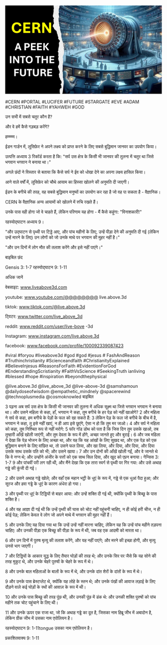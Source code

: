 ![Video cover image](../cover.jpg "cover photo")

#CERN #PORTAL #LUCIFER #FUTURE #STARGATE #EVE #ADAM #CHRISTIAN #FAITH #YAHWEH #GOD

उन सभी में सबसे चतुर कौन है?

और वे हमें कैसे गड़बड़ करेंगे?

हम्म्म्म्म।

ईडन गार्डन में, लूसिफ़ेर ने अपने लक्ष्य को प्राप्त करने के लिए सबसे बुद्धिमान जानवर का उपयोग किया।

उत्पत्ति अध्याय 3 रिकॉर्ड करता है कि: "सर्प उस क्षेत्र के किसी भी जानवर की तुलना में चतुर था जिसे भगवान भगवान ने बनाया था।"

अगले छंदों ने विस्तार से बताया कि कैसे सर्प ने ईव को धोखा देने का अपना लक्ष्य हासिल किया।

आने वाले वर्षों में, लूसिफ़ेर को चौथे आयाम का हिस्सा खोलने की अनुमति दी जाएगी।

ईडन के बगीचे की तरह, वह सबसे बुद्धिमान मनुष्यों का उपयोग कर रहा है जो वह पा सकता है - वैज्ञानिक।

CERN के वैज्ञानिक अन्य आयामों को खोलने में रुचि रखते हैं।

उनके पास वही होगा जो वे चाहते हैं, लेकिन परिणाम यह होगा - मैं कैसे कहूंगा: "विनाशकारी!"

रहस्योद्घाटन अध्याय 9।

"और उद्घाटन से पृथ्वी पर टिड्डे आए, और पांच महीनों के लिए, उन्हें पीड़ा देने की अनुमति दी गई (लेकिन उन्हें मारने के लिए) उन लोगों को जो उनके माथे पर भगवान की मुहर नहीं है।"

"और उन दिनों में लोग मौत की तलाश करेंगे और इसे नहीं पाएंगे।"

बाइबिल छंद

Gensis 3: 1-7
रहस्योद्घाटन 9: 1-11

अधिक जानें

वेबसाइट: www.liveabove3d.com

youtube: www.youtube.com/@@@@@@@@ live.above.3d

tiktok: www.tiktok.com/@live.above.3d

ट्विटर: www.twitter.com/live_above_3d

reddit: www.reddit.com/user/live-bove -3d

Instagram: www.instagram.com/live.above.3d

facebook: www.facebook.com/profile/100092339087423

#viral #foryou #liveabove3d #god #god #jesus # FashAndReason #Truthinchristianity #Scienceandfaith #ChristianityExplained #BelieveInjesus #ReasonsForFaith #EvidentionForGod #EnderstandingScristianity #FaithVsScience #SeekingTruth ianliving #blessed #hope #inspiration #beyondthephysical

@live.above.3d @live_above_3d @live-above-3d @samshamoun @dailydoseofwisdom @empathetic_mindnely @spacerewind @technoplusmedia @cosmoknowled बाइबिल

3 पढ़ना अब सर्प उस क्षेत्र के किसी भी जानवर की तुलना में अधिक सूक्ष्म था जिसे भगवान भगवान ने बनाया था। और उसने महिला से कहा, हाँ, भगवान ने कहा, तुम बगीचे के हर पेड़ को नहीं खाओगे?
2 और महिला ने सर्प से कहा, हम बगीचे के पेड़ों के फल को खा सकते हैं:
3 लेकिन पेड़ के फल जो बगीचे के बीच में है, भगवान ने कहा, तु इसे नहीं खाएं, न ही आप इसे छूएंगे, ऐसा न हो कि तुम मर जाओ।
4 और सर्प ने महिला को कहा, तुम निश्चित रूप से नहीं मरोगे:
5 फॉर गॉड डोथ को पता है कि जिस दिन तुम उसके खाओ, तब तुम्हारी आँखें खोली जाएंगी, और तुम देवता के रूप में होंगे, अच्छा जानते हुए और बुराई।
6 और जब महिला ने देखा कि पेड़ भोजन के लिए अच्छा था, और यह कि यह आंखों के लिए सुखद था, और एक पेड़ को एक बुद्धिमान बनाने के लिए वांछित था, तो उसने फल लिया, और खा लिया, और दिया, और दिया, और दिया उसके साथ उसके पति को भी; और उसने खाया।
7 और उन दोनों की आँखें खोली गईं, और वे जानते थे कि वे नग्न थे; और उन्होंने अंजीर के पत्तों को एक साथ सिल दिया, और खुद को एप्रन बनाया।
गेन्सिस 3: 1-7
9 और पांचवीं परी लग रही थी, और मैंने देखा कि एक तारा स्वर्ग से पृथ्वी पर गिर गया: और उसे अथाह गड्ढे की कुंजी दी गई।

2 और उसने अथाह गड्ढे खोले; और वहाँ एक महान भट्ठी के धुएं के रूप में, गड्ढे से एक धुआं पैदा हुआ; और सूरज और हवा गड्ढे के धुएं के कारण अंधेरा हो गया।

3 और पृथ्वी पर धुएं के टिड्डियों से बाहर आया: और उन्हें शक्ति दी गई थी, क्योंकि पृथ्वी के बिच्छू के पास शक्ति है।

4 और यह आज्ञा दी गई थी कि उन्हें पृथ्वी की घास को चोट नहीं पहुंचनी चाहिए, न ही कोई हरी चीज, न ही कोई पेड़; लेकिन केवल वे लोग जो अपने माथे में भगवान की मुहर नहीं हैं।

5 और उनके लिए यह दिया गया था कि उन्हें उन्हें नहीं मारना चाहिए, लेकिन यह कि उन्हें पांच महीने तड़पना चाहिए: और उनकी पीड़ा एक बिच्छू की पीड़ा के रूप में थी, जब वह एक आदमी को मारता था।

6 और उन दिनों में पुरुष मृत्यु की तलाश करेंगे, और यह नहीं पाएंगे; और मरने की इच्छा होगी, और मृत्यु उनसे भाग जाएगी।

7 और टिड्डियों के आकार युद्ध के लिए तैयार घोड़ों की तरह थे; और उनके सिर पर जैसे कि यह सोने की तरह मुकुट थे, और उनके चेहरे पुरुषों के चेहरे के रूप में थे।

8 और उनके बाल महिलाओं के बालों के रूप में थे, और उनके दांत शेरों के दांतों के रूप में थे।

9 और उनके पास ब्रेस्टप्लेट थे, क्योंकि यह लोहे के स्तन थे; और उनके पंखों की आवाज लड़ाई के लिए दौड़ने वाले कई घोड़ों के रथों की आवाज़ के रूप में थी।

10 और उनके पास बिच्छू की तरह पूंछ थी, और उनकी पूंछ में डंक थे: और उनकी शक्ति पुरुषों को पांच महीने तक चोट पहुंचाने के लिए थी।

11 और उनके ऊपर एक राजा था, जो कि अथाह गड्ढे का दूत है, जिसका नाम हिब्रू जीभ में अबादोन है, लेकिन ग्रीक जीभ में उसका नाम एपोलियन है।

रहस्योद्घाटन 9: 1-11tongue उसका नाम एपोलियन है।

प्रकाशितवाक्य 9: 1-11

